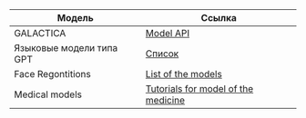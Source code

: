 | Модель | Ссылка |
| ------ | ------ |
| GALACTICA | [Model API](https://github.com/paperswithcode/galai) |
|Языковые модели типа GPT|[Список](https://www.reddit.com/r/LocalLLaMA/wiki/models/#wiki_llama_2_7b_uncensored)|
|Face Regontitions|[List of the models](https://github.com/ChanChiChoi/awesome-Face_Recognition)|
|Medical models|[Tutorials for model of the medicine](https://github.com/Project-MONAI/tutorials)|

